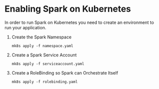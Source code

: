 
# Enabling Spark on Kubernetes
In order to run Spark on Kubernetes you need to create an environment to run your application.

1. Create the Spark Namespace
   ```
   mk8s apply -f namespace.yaml
   ```

2. Create a Spark Service Account
   ```
   mk8s apply -f serviceaccount.yaml
   ```

3. Create a RoleBinding so Spark can Orchestrate Itself
   ```
   mk8s apply -f rolebinding.yaml
   ```